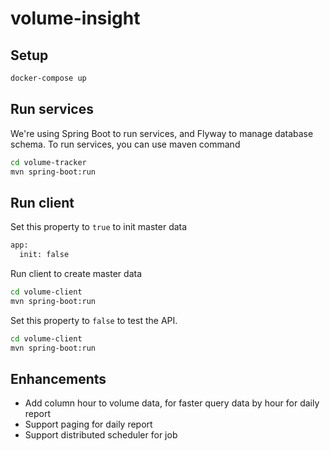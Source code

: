 # volume-insight

## Setup

```bash 
docker-compose up
```

## Run services
We're using Spring Boot to run services, and Flyway to manage database schema. To run services, you can use maven command

```bash
cd volume-tracker
mvn spring-boot:run
```

## Run client

Set this property to ```true``` to init master data

```bash
app:
  init: false
```

Run client to create master data

```bash
cd volume-client
mvn spring-boot:run
```

Set this property to ```false``` to test the API.

```bash
cd volume-client
mvn spring-boot:run
```

## Enhancements

* Add column hour to volume data, for faster query data by hour for daily report
* Support paging for daily report
* Support distributed scheduler for job